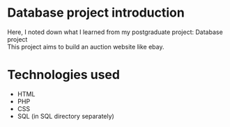 # Database project introduction
Here, I noted down what I learned from my postgraduate project: Database project  
This project aims to build an auction website like ebay.

# Technologies used
- HTML
- PHP
- CSS
- SQL (in SQL directory separately)
